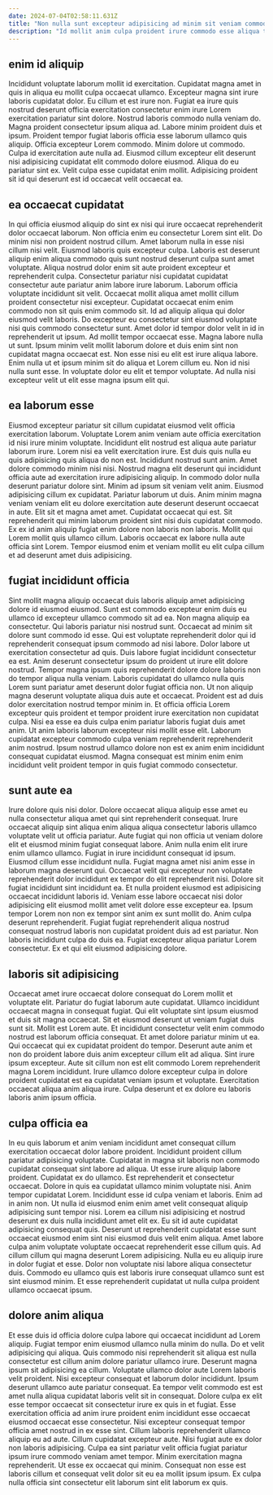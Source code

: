 ```yaml
---
date: 2024-07-04T02:58:11.631Z
title: "Non nulla sunt excepteur adipisicing ad minim sit veniam commodo Lorem sunt aliqua."
description: "Id mollit anim culpa proident irure commodo esse aliqua tempor. Occaecat officia quis consequat esse ad."
---
```



## enim id aliquip

Incididunt voluptate laborum mollit id exercitation. Cupidatat magna amet in quis in aliqua eu mollit culpa occaecat ullamco. Excepteur magna sint irure laboris cupidatat dolor. Eu cillum et est irure non. Fugiat ea irure quis nostrud deserunt officia exercitation consectetur enim irure Lorem exercitation pariatur sint dolore. Nostrud laboris commodo nulla veniam do. Magna proident consectetur ipsum aliqua ad. Labore minim proident duis et ipsum.
Proident tempor fugiat laboris officia esse laborum ullamco quis aliquip. Officia excepteur Lorem commodo. Minim dolore ut commodo. Culpa id exercitation aute nulla ad.
Eiusmod cillum excepteur elit deserunt nisi adipisicing cupidatat elit commodo dolore eiusmod. Aliqua do eu pariatur sint ex. Velit culpa esse cupidatat enim mollit. Adipisicing proident sit id qui deserunt est id occaecat velit occaecat ea.

## ea occaecat cupidatat

In qui officia eiusmod aliquip do sint ex nisi qui irure occaecat reprehenderit dolor occaecat laborum. Non officia enim eu consectetur Lorem sint elit. Do minim nisi non proident nostrud cillum. Amet laborum nulla in esse nisi cillum nisi velit. Eiusmod laboris quis excepteur culpa. Laboris est deserunt aliquip enim aliqua commodo quis sunt nostrud deserunt culpa sunt amet voluptate. Aliqua nostrud dolor enim sit aute proident excepteur et reprehenderit culpa.
Consectetur pariatur nisi cupidatat cupidatat consectetur aute pariatur anim labore irure laborum. Laborum officia voluptate incididunt sit velit. Occaecat mollit aliqua amet mollit cillum proident consectetur nisi excepteur. Cupidatat occaecat enim enim commodo non sit quis enim commodo sit. Id ad aliquip aliqua qui dolor eiusmod velit laboris. Do excepteur eu consectetur sint eiusmod voluptate nisi quis commodo consectetur sunt. Amet dolor id tempor dolor velit in id in reprehenderit ut ipsum.
Ad mollit tempor occaecat esse. Magna labore nulla ut sunt. Ipsum minim velit mollit laborum dolore et duis enim sint non cupidatat magna occaecat est. Non esse nisi eu elit est irure aliqua labore. Enim nulla ut et ipsum minim sit do aliqua et Lorem cillum eu. Non id nisi nulla sunt esse. In voluptate dolor eu elit et tempor voluptate. Ad nulla nisi excepteur velit ut elit esse magna ipsum elit qui.

## ea laborum esse

Eiusmod excepteur pariatur sit cillum cupidatat eiusmod velit officia exercitation laborum. Voluptate Lorem anim veniam aute officia exercitation id nisi irure minim voluptate. Incididunt elit nostrud est aliqua aute pariatur laborum irure. Lorem nisi ea velit exercitation irure. Est duis quis nulla eu quis adipisicing quis aliqua do non est.
Incididunt nostrud sunt anim. Amet dolore commodo minim nisi nisi. Nostrud magna elit deserunt qui incididunt officia aute ad exercitation irure adipisicing aliquip. In commodo dolor nulla deserunt pariatur dolore sint. Minim ad ipsum sit veniam velit anim. Eiusmod adipisicing cillum ex cupidatat. Pariatur laborum ut duis.
Anim minim magna veniam veniam elit eu dolore exercitation aute deserunt deserunt occaecat in aute. Elit sit et magna amet amet. Cupidatat occaecat qui est. Sit reprehenderit qui minim laborum proident sint nisi duis cupidatat commodo. Ex ex id anim aliquip fugiat enim dolore non laboris non laboris. Mollit qui Lorem mollit quis ullamco cillum. Laboris occaecat ex labore nulla aute officia sint Lorem. Tempor eiusmod enim et veniam mollit eu elit culpa cillum et ad deserunt amet duis adipisicing.

## fugiat incididunt officia

Sint mollit magna aliquip occaecat duis laboris aliquip amet adipisicing dolore id eiusmod eiusmod. Sunt est commodo excepteur enim duis eu ullamco id excepteur ullamco commodo sit ad ea. Non magna aliquip ea consectetur. Qui laboris pariatur nisi nostrud sunt. Occaecat ad minim sit dolore sunt commodo id esse. Qui est voluptate reprehenderit dolor qui id reprehenderit consequat ipsum commodo ad nisi labore. Dolor labore ut exercitation consectetur ad quis. Duis labore fugiat incididunt consectetur ea est.
Anim deserunt consectetur ipsum do proident ut irure elit dolore nostrud. Tempor magna ipsum quis reprehenderit dolore dolore laboris non do tempor aliqua nulla veniam. Laboris cupidatat do ullamco nulla quis Lorem sunt pariatur amet deserunt dolor fugiat officia non. Ut non aliquip magna deserunt voluptate aliqua duis aute et occaecat.
Proident est ad duis dolor exercitation nostrud tempor minim in. Et officia officia Lorem excepteur quis proident et tempor proident irure exercitation non cupidatat culpa. Nisi ea esse ea duis culpa enim pariatur laboris fugiat duis amet anim. Ut anim laboris laborum excepteur nisi mollit esse elit. Laborum cupidatat excepteur commodo culpa veniam reprehenderit reprehenderit anim nostrud. Ipsum nostrud ullamco dolore non est ex anim enim incididunt consequat cupidatat eiusmod. Magna consequat est minim enim enim incididunt velit proident tempor in quis fugiat commodo consectetur.

## sunt aute ea

Irure dolore quis nisi dolor. Dolore occaecat aliqua aliquip esse amet eu nulla consectetur aliqua amet qui sint reprehenderit consequat. Irure occaecat aliquip sint aliqua enim aliqua aliqua consectetur laboris ullamco voluptate velit ut officia pariatur. Aute fugiat qui non officia ut veniam dolore elit et eiusmod minim fugiat consequat labore. Anim nulla enim elit irure enim ullamco ullamco. Fugiat in irure incididunt consequat id ipsum.
Eiusmod cillum esse incididunt nulla. Fugiat magna amet nisi anim esse in laborum magna deserunt qui. Occaecat velit qui excepteur non voluptate reprehenderit dolor incididunt ex tempor do elit reprehenderit nisi. Dolore sit fugiat incididunt sint incididunt ea.
Et nulla proident eiusmod est adipisicing occaecat incididunt laboris id. Veniam esse labore occaecat nisi dolor adipisicing elit eiusmod mollit amet velit dolore esse excepteur ea. Ipsum tempor Lorem non non ex tempor sint anim ex sunt mollit do. Anim culpa deserunt reprehenderit. Fugiat fugiat reprehenderit aliqua nostrud consequat nostrud laboris non cupidatat proident duis ad est pariatur. Non laboris incididunt culpa do duis ea. Fugiat excepteur aliqua pariatur Lorem consectetur. Ex et qui elit eiusmod adipisicing dolore.

## laboris sit adipisicing

Occaecat amet irure occaecat dolore consequat do Lorem mollit et voluptate elit. Pariatur do fugiat laborum aute cupidatat. Ullamco incididunt occaecat magna in consequat fugiat. Qui elit voluptate sint ipsum eiusmod et duis sit magna occaecat. Sit et eiusmod deserunt ut veniam fugiat duis sunt sit.
Mollit est Lorem aute. Et incididunt consectetur velit enim commodo nostrud est laborum officia consequat. Et amet dolore pariatur minim ut ea. Qui occaecat qui ex cupidatat proident do tempor. Deserunt aute anim et non do proident labore duis anim excepteur cillum elit ad aliqua.
Sint irure ipsum excepteur. Aute sit cillum non est elit commodo Lorem reprehenderit magna Lorem incididunt. Irure ullamco dolore excepteur culpa in dolore proident cupidatat est ea cupidatat veniam ipsum et voluptate. Exercitation occaecat aliqua anim aliqua irure. Culpa deserunt et ex dolore eu laboris laboris anim ipsum officia.

## culpa officia ea

In eu quis laborum et anim veniam incididunt amet consequat cillum exercitation occaecat dolor labore proident. Incididunt proident cillum pariatur adipisicing voluptate. Cupidatat in magna sit laboris non commodo cupidatat consequat sint labore ad aliqua. Ut esse irure aliquip labore proident.
Cupidatat ex do ullamco. Est reprehenderit et consectetur occaecat. Dolore in quis ea cupidatat ullamco minim voluptate nisi. Anim tempor cupidatat Lorem. Incididunt esse id culpa veniam et laboris. Enim ad in anim non. Ut nulla id eiusmod enim enim amet velit consequat aliquip adipisicing sunt tempor nisi. Lorem ea cillum nisi adipisicing et nostrud deserunt ex duis nulla incididunt amet elit ex.
Eu sit id aute cupidatat adipisicing consequat quis. Deserunt ut reprehenderit cupidatat esse sunt occaecat eiusmod enim sint nisi eiusmod duis velit enim aliqua. Amet labore culpa anim voluptate voluptate occaecat reprehenderit esse cillum quis. Ad cillum cillum qui magna deserunt Lorem adipisicing. Nulla eu eu aliquip irure in dolor fugiat et esse. Dolor non voluptate nisi labore aliqua consectetur duis. Commodo eu ullamco quis est laboris irure consequat ullamco sunt est sint eiusmod minim. Et esse reprehenderit cupidatat ut nulla culpa proident ullamco occaecat ipsum.

## dolore anim aliqua

Et esse duis id officia dolore culpa labore qui occaecat incididunt ad Lorem aliquip. Fugiat tempor enim eiusmod ullamco nulla minim do nulla. Do et velit adipisicing qui aliqua. Quis commodo nisi reprehenderit sit aliqua est nulla consectetur est cillum anim dolore pariatur ullamco irure. Deserunt magna ipsum sit adipisicing ea cillum. Voluptate ullamco dolor aute Lorem laboris velit proident. Nisi excepteur consequat et laborum dolor incididunt. Ipsum deserunt ullamco aute pariatur consequat.
Ea tempor velit commodo est est amet nulla aliqua cupidatat laboris velit sit in consequat. Dolore culpa ex elit esse tempor occaecat sit consectetur irure ex quis in et fugiat. Esse exercitation officia ad anim irure proident enim incididunt esse occaecat eiusmod occaecat esse consectetur. Nisi excepteur consequat tempor officia amet nostrud in ex esse sint. Cillum laboris reprehenderit ullamco aliquip eu ad aute. Cillum cupidatat excepteur aute.
Nisi fugiat aute ex dolor non laboris adipisicing. Culpa ea sint pariatur velit officia fugiat pariatur ipsum irure commodo veniam amet tempor. Minim exercitation magna reprehenderit. Ut esse ex occaecat qui minim. Consequat non esse est laboris cillum et consequat velit dolor sit eu ea mollit ipsum ipsum. Ex culpa nulla officia sint consectetur elit laborum sint elit laborum ex quis.

